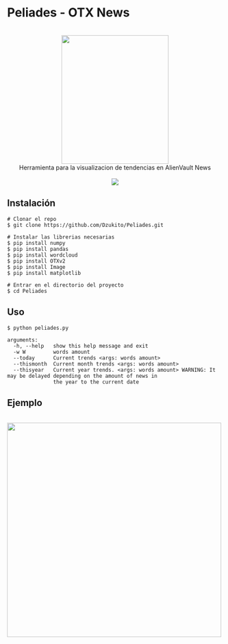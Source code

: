 # Peliades - OTX News

<p align=center>
  <br>
 <img src="https://i.postimg.cc/T3Yf2Kzs/212545.gif" height=300 width=250/>

  <br>
  <span>Herramienta para la visualizacion de tendencias en AlienVault News</span>
  <br>
  <br>
  <a target="_blank" href="https://www.python.org/downloads/" title="Python version"><img src="https://img.shields.io/badge/python-%3E=_2.7-green.svg"></a>
 </a>
</p>

  
## Instalación

```console
# Clonar el repo
$ git clone https://github.com/Dzukito/Peliades.git

# Instalar las librerias necesarias
$ pip install numpy
$ pip install pandas
$ pip install wordcloud 
$ pip install OTXv2 
$ pip install Image 
$ pip install matplotlib 

# Entrar en el directorio del proyecto
$ cd Peliades

```

## Uso
```console
$ python peliades.py

arguments:
  -h, --help   show this help message and exit
  -w W         words amount
  --today      Current trends <args: words amount>
  --thismonth  Current month trends <args: words amount>
  --thisyear   Current year trends. <args: words amount> WARNING: It may be delayed depending on the amount of news in
               the year to the current date

```
## Ejemplo
 <br>
 <img src="https://i.postimg.cc/h4krTwc8/image.png" height=500 width=500/>

